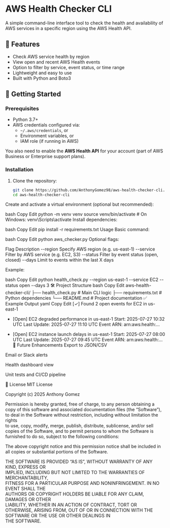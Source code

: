 # AWS Health Checker CLI

A simple command-line interface tool to check the health and availability of AWS services in a specific region using the AWS Health API.

## 📌 Features

- Check AWS service health by region  
- View open and recent AWS Health events  
- Option to filter by service, event status, or time range  
- Lightweight and easy to use  
- Built with Python and Boto3

## 🚀 Getting Started

### Prerequisites

- Python 3.7+
- AWS credentials configured via:
  - `~/.aws/credentials`, or
  - Environment variables, or
  - IAM role (if running in AWS)

You also need to enable the **AWS Health API** for your account (part of AWS Business or Enterprise support plans).

### Installation

1. Clone the repository:

   ```bash
   git clone https://github.com/AnthonyGomez98/aws-health-checker-cli.git
   cd aws-health-checker-cli
Create and activate a virtual environment (optional but recommended):

bash
Copy
Edit
python -m venv venv
source venv/bin/activate  # On Windows: venv\Scripts\activate
Install dependencies:

bash
Copy
Edit
pip install -r requirements.txt
Usage
Basic command:

bash
Copy
Edit
python aws_checker.py
Optional flags:

Flag	Description
--region	Specify AWS region (e.g. us-east-1)
--service	Filter by AWS service (e.g. EC2, S3)
--status	Filter by event status (open, closed)
--days	Limit to events within the last X days

Example:

bash
Copy
Edit
python health_check.py --region us-east-1 --service EC2 --status open --days 3
🛠 Project Structure
bash
Copy
Edit
aws-health-checker-cli/
├── health_check.py        # Main CLI logic
├── requirements.txt       # Python dependencies
└── README.md              # Project documentation
✅ Example Output
yaml
Copy
Edit
[✓] Found 2 open events for EC2 in us-east-1

- [Open] EC2 degraded performance in us-east-1
  Start: 2025-07-27 10:32 UTC
  Last Update: 2025-07-27 11:10 UTC
  Event ARN: arn:aws:health:...

- [Open] EC2 instance launch delays in us-east-1
  Start: 2025-07-27 08:00 UTC
  Last Update: 2025-07-27 09:45 UTC
  Event ARN: arn:aws:health:...
🧩 Future Enhancements
Export to JSON/CSV

Email or Slack alerts

Health dashboard view

Unit tests and CI/CD pipeline

📄 License
MIT License

Copyright (c) 2025 Anthony Gomez

Permission is hereby granted, free of charge, to any person obtaining a copy
of this software and associated documentation files (the “Software”), to deal
in the Software without restriction, including without limitation the rights  
to use, copy, modify, merge, publish, distribute, sublicense, and/or sell      
copies of the Software, and to permit persons to whom the Software is         
furnished to do so, subject to the following conditions:                       

The above copyright notice and this permission notice shall be included in    
all copies or substantial portions of the Software.                           

THE SOFTWARE IS PROVIDED “AS IS”, WITHOUT WARRANTY OF ANY KIND, EXPRESS OR    
IMPLIED, INCLUDING BUT NOT LIMITED TO THE WARRANTIES OF MERCHANTABILITY,      
FITNESS FOR A PARTICULAR PURPOSE AND NONINFRINGEMENT. IN NO EVENT SHALL THE   
AUTHORS OR COPYRIGHT HOLDERS BE LIABLE FOR ANY CLAIM, DAMAGES OR OTHER        
LIABILITY, WHETHER IN AN ACTION OF CONTRACT, TORT OR OTHERWISE, ARISING FROM, 
OUT OF OR IN CONNECTION WITH THE SOFTWARE OR THE USE OR OTHER DEALINGS IN     
THE SOFTWARE.